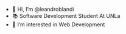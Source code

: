 - 👋 Hi, I’m @leandroblandi
- 📚 Software Development Student At UNLa
- 👀 I’m interested in Web Development

<!---
leandroblandi/leandroblandi is a ✨ special ✨ repository because its `README.md` (this file) appears on your GitHub profile.
You can click the Preview link to take a look at your changes.
--->
